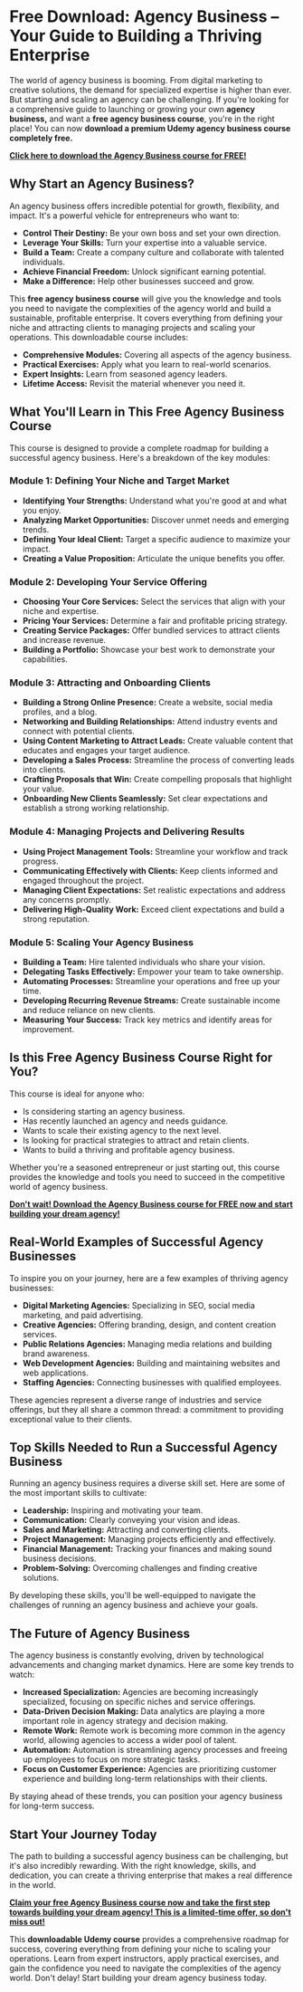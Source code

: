 # Free Download: Agency Business – Your Guide to Building a Thriving Enterprise

The world of agency business is booming. From digital marketing to creative solutions, the demand for specialized expertise is higher than ever. But starting and scaling an agency can be challenging. If you're looking for a comprehensive guide to launching or growing your own **agency business,** and want a **free agency business course**, you're in the right place! You can now **download a premium Udemy agency business course completely free.**

[**Click here to download the Agency Business course for FREE!**](https://udemywork.com/agency-business)

## Why Start an Agency Business?

An agency business offers incredible potential for growth, flexibility, and impact. It's a powerful vehicle for entrepreneurs who want to:

*   **Control Their Destiny:** Be your own boss and set your own direction.
*   **Leverage Your Skills:** Turn your expertise into a valuable service.
*   **Build a Team:** Create a company culture and collaborate with talented individuals.
*   **Achieve Financial Freedom:** Unlock significant earning potential.
*   **Make a Difference:** Help other businesses succeed and grow.

This **free agency business course** will give you the knowledge and tools you need to navigate the complexities of the agency world and build a sustainable, profitable enterprise. It covers everything from defining your niche and attracting clients to managing projects and scaling your operations. This downloadable course includes:

*   **Comprehensive Modules:** Covering all aspects of the agency business.
*   **Practical Exercises:** Apply what you learn to real-world scenarios.
*   **Expert Insights:** Learn from seasoned agency leaders.
*   **Lifetime Access:** Revisit the material whenever you need it.

## What You'll Learn in This Free Agency Business Course

This course is designed to provide a complete roadmap for building a successful agency business. Here's a breakdown of the key modules:

### Module 1: Defining Your Niche and Target Market

*   **Identifying Your Strengths:** Understand what you're good at and what you enjoy.
*   **Analyzing Market Opportunities:** Discover unmet needs and emerging trends.
*   **Defining Your Ideal Client:** Target a specific audience to maximize your impact.
*   **Creating a Value Proposition:** Articulate the unique benefits you offer.

### Module 2: Developing Your Service Offering

*   **Choosing Your Core Services:** Select the services that align with your niche and expertise.
*   **Pricing Your Services:** Determine a fair and profitable pricing strategy.
*   **Creating Service Packages:** Offer bundled services to attract clients and increase revenue.
*   **Building a Portfolio:** Showcase your best work to demonstrate your capabilities.

### Module 3: Attracting and Onboarding Clients

*   **Building a Strong Online Presence:** Create a website, social media profiles, and a blog.
*   **Networking and Building Relationships:** Attend industry events and connect with potential clients.
*   **Using Content Marketing to Attract Leads:** Create valuable content that educates and engages your target audience.
*   **Developing a Sales Process:** Streamline the process of converting leads into clients.
*   **Crafting Proposals that Win:** Create compelling proposals that highlight your value.
*   **Onboarding New Clients Seamlessly:** Set clear expectations and establish a strong working relationship.

### Module 4: Managing Projects and Delivering Results

*   **Using Project Management Tools:** Streamline your workflow and track progress.
*   **Communicating Effectively with Clients:** Keep clients informed and engaged throughout the project.
*   **Managing Client Expectations:** Set realistic expectations and address any concerns promptly.
*   **Delivering High-Quality Work:** Exceed client expectations and build a strong reputation.

### Module 5: Scaling Your Agency Business

*   **Building a Team:** Hire talented individuals who share your vision.
*   **Delegating Tasks Effectively:** Empower your team to take ownership.
*   **Automating Processes:** Streamline your operations and free up your time.
*   **Developing Recurring Revenue Streams:** Create sustainable income and reduce reliance on new clients.
*   **Measuring Your Success:** Track key metrics and identify areas for improvement.

## Is this Free Agency Business Course Right for You?

This course is ideal for anyone who:

*   Is considering starting an agency business.
*   Has recently launched an agency and needs guidance.
*   Wants to scale their existing agency to the next level.
*   Is looking for practical strategies to attract and retain clients.
*   Wants to build a thriving and profitable agency business.

Whether you're a seasoned entrepreneur or just starting out, this course provides the knowledge and tools you need to succeed in the competitive world of agency business.

[**Don't wait! Download the Agency Business course for FREE now and start building your dream agency!**](https://udemywork.com/agency-business)

## Real-World Examples of Successful Agency Businesses

To inspire you on your journey, here are a few examples of thriving agency businesses:

*   **Digital Marketing Agencies:** Specializing in SEO, social media marketing, and paid advertising.
*   **Creative Agencies:** Offering branding, design, and content creation services.
*   **Public Relations Agencies:** Managing media relations and building brand awareness.
*   **Web Development Agencies:** Building and maintaining websites and web applications.
*   **Staffing Agencies:** Connecting businesses with qualified employees.

These agencies represent a diverse range of industries and service offerings, but they all share a common thread: a commitment to providing exceptional value to their clients.

## Top Skills Needed to Run a Successful Agency Business

Running an agency business requires a diverse skill set. Here are some of the most important skills to cultivate:

*   **Leadership:** Inspiring and motivating your team.
*   **Communication:** Clearly conveying your vision and ideas.
*   **Sales and Marketing:** Attracting and converting clients.
*   **Project Management:** Managing projects efficiently and effectively.
*   **Financial Management:** Tracking your finances and making sound business decisions.
*   **Problem-Solving:** Overcoming challenges and finding creative solutions.

By developing these skills, you'll be well-equipped to navigate the challenges of running an agency business and achieve your goals.

## The Future of Agency Business

The agency business is constantly evolving, driven by technological advancements and changing market dynamics. Here are some key trends to watch:

*   **Increased Specialization:** Agencies are becoming increasingly specialized, focusing on specific niches and service offerings.
*   **Data-Driven Decision Making:** Data analytics are playing a more important role in agency strategy and decision making.
*   **Remote Work:** Remote work is becoming more common in the agency world, allowing agencies to access a wider pool of talent.
*   **Automation:** Automation is streamlining agency processes and freeing up employees to focus on more strategic tasks.
*   **Focus on Customer Experience:** Agencies are prioritizing customer experience and building long-term relationships with their clients.

By staying ahead of these trends, you can position your agency business for long-term success.

## Start Your Journey Today

The path to building a successful agency business can be challenging, but it's also incredibly rewarding. With the right knowledge, skills, and dedication, you can create a thriving enterprise that makes a real difference in the world.

**[Claim your free Agency Business course now and take the first step towards building your dream agency! This is a limited-time offer, so don't miss out!](https://udemywork.com/agency-business)**

This **downloadable Udemy course** provides a comprehensive roadmap for success, covering everything from defining your niche to scaling your operations. Learn from expert instructors, apply practical exercises, and gain the confidence you need to navigate the complexities of the agency world. Don't delay! Start building your dream agency business today.
